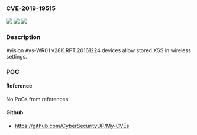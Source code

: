 ### [CVE-2019-19515](https://cve.mitre.org/cgi-bin/cvename.cgi?name=CVE-2019-19515)
![](https://img.shields.io/static/v1?label=Product&message=n%2Fa&color=blue)
![](https://img.shields.io/static/v1?label=Version&message=n%2Fa&color=blue)
![](https://img.shields.io/static/v1?label=Vulnerability&message=n%2Fa&color=brighgreen)

### Description

Ayision Ays-WR01 v28K.RPT.20161224 devices allow stored XSS in wireless settings.

### POC

#### Reference
No PoCs from references.

#### Github
- https://github.com/CyberSecurityUP/My-CVEs

